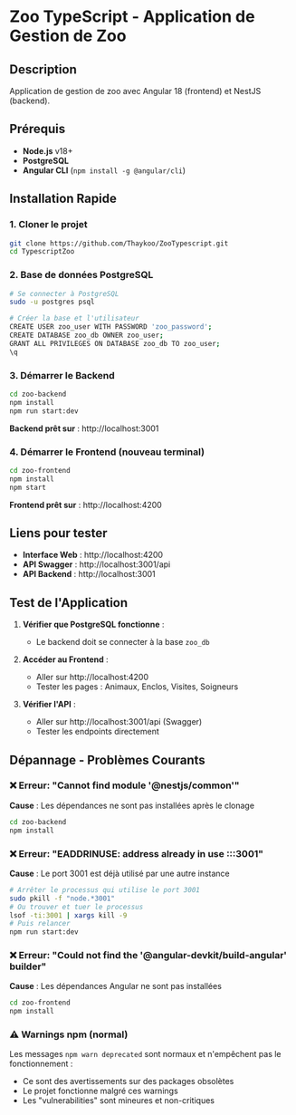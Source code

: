 # Zoo TypeScript - Application de Gestion de Zoo

## Description
Application de gestion de zoo avec Angular 18 (frontend) et NestJS (backend).

## Prérequis
- **Node.js** v18+
- **PostgreSQL** 
- **Angular CLI** (`npm install -g @angular/cli`)

## Installation Rapide

### 1. Cloner le projet
```bash
git clone https://github.com/Thaykoo/ZooTypescript.git
cd TypescriptZoo
```

### 2. Base de données PostgreSQL
```bash
# Se connecter à PostgreSQL
sudo -u postgres psql

# Créer la base et l'utilisateur
CREATE USER zoo_user WITH PASSWORD 'zoo_password';
CREATE DATABASE zoo_db OWNER zoo_user;
GRANT ALL PRIVILEGES ON DATABASE zoo_db TO zoo_user;
\q
```

### 3. Démarrer le Backend
```bash
cd zoo-backend
npm install
npm run start:dev
```
**Backend prêt sur** : http://localhost:3001

### 4. Démarrer le Frontend (nouveau terminal)
```bash
cd zoo-frontend
npm install
npm start
```
**Frontend prêt sur** : http://localhost:4200

## Liens pour tester
- **Interface Web** : http://localhost:4200
- **API Swagger** : http://localhost:3001/api
- **API Backend** : http://localhost:3001

## Test de l'Application

1. **Vérifier que PostgreSQL fonctionne** : 
   - Le backend doit se connecter à la base `zoo_db`

2. **Accéder au Frontend** : 
   - Aller sur http://localhost:4200
   - Tester les pages : Animaux, Enclos, Visites, Soigneurs

3. **Vérifier l'API** : 
   - Aller sur http://localhost:3001/api (Swagger)
   - Tester les endpoints directement

## Dépannage - Problèmes Courants

### ❌ Erreur: "Cannot find module '@nestjs/common'"
**Cause** : Les dépendances ne sont pas installées après le clonage
```bash
cd zoo-backend
npm install
```

### ❌ Erreur: "EADDRINUSE: address already in use :::3001"
**Cause** : Le port 3001 est déjà utilisé par une autre instance
```bash
# Arrêter le processus qui utilise le port 3001
sudo pkill -f "node.*3001"
# Ou trouver et tuer le processus
lsof -ti:3001 | xargs kill -9
# Puis relancer
npm run start:dev
```

### ❌ Erreur: "Could not find the '@angular-devkit/build-angular' builder"
**Cause** : Les dépendances Angular ne sont pas installées
```bash
cd zoo-frontend
npm install
```

### ⚠️ Warnings npm (normal)
Les messages `npm warn deprecated` sont normaux et n'empêchent pas le fonctionnement :
- Ce sont des avertissements sur des packages obsolètes
- Le projet fonctionne malgré ces warnings
- Les "vulnerabilities" sont mineures et non-critiques


